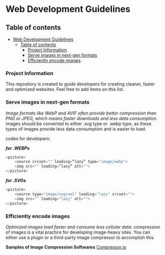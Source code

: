 # Web Development Guidelines

## Table of contents

- [Web Development Guidelines](#web-development-guidelines)
  - [Table of contents](#table-of-contents)
    - [Project Information](#project-information)
    - [Serve images in next-gen formats](#serve-images-in-next-gen-formats)
    - [Efficiently encode images](#efficiently-encode-images)




### Project Information
This repository is created to guide developers for creating cleaner, faster and optimized websites. Feel free to add items on this list.


### Serve images in next-gen formats
_Image formats like WebP and AVIF often provide better compression than PNG or JPEG, which means faster downloads and less data consumption._
images should be converted to either .svg type or .webp type, as these types of images provide less data consumption and is easier to load.


codes for developers:

___for .WEBPs___
```javascript
<picture>
    <source srcset="" loading=“lazy” type="image/webp">
    <img src="" loading=“lazy” alt="">
</picture>
```

___for .SVGs___
```javascript
<picture>
    <source type="image/svg+xml" loading="lazy" srcset="">
    <img src="" loading="lazy" alt="">
</picture>
```

### Efficiently encode images
_Optimized images load faster and consume less cellular data._
compression of images is a vital practice for developing image-heavy sites. You can either use a plugin or a third-party image compressor to accomplish this.

__Samples of Image Compression Softwares__
[Compressor.io](https://compressor.io)
